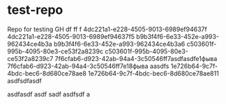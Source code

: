 test-repo
=========

Repo for testing GH
df
ff
f
4dc221a1-e228-4505-9013-6989ef94637f
4dc221a1-e228-4505-9013-6989ef94637f5
b9b3f4f6-6e33-452e-a993-962434ce4b3a
b9b3f4f6-6e33-452e-a993-962434ce4b3a6
c503601f-995b-4095-80e3-ce53f2a8239c
c503601f-995b-4095-80e3-ce53f2a8239c7
7f6cfab6-d923-42ab-94a4-3c50546ff7asdfasdfe1фыва
7f6cfab6-d923-42ab-94a4-3c50546ff7e18фыва
aasdfs
1e726b64-9c7f-4bdc-bec6-8d680ce78ae8
1e726b64-9c7f-4bdc-bec6-8d680ce78ae811
asdfsdfasdf

asdfasdf
asdf
sadf
asdfsdf
a
